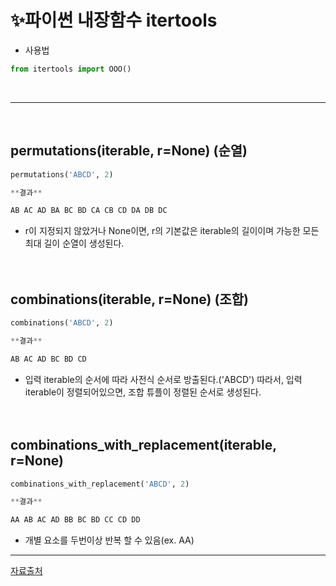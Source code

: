# :sparkles:파이썬 내장함수 itertools
* 사용법
```python
from itertools import OOO()
```
<br>

- - -

<br>

## permutations(iterable, r=None) (순열)

```python
permutations('ABCD', 2)

**결과**

AB AC AD BA BC BD CA CB CD DA DB DC
```
* r이 지정되지 않았거나 None이면, r의 기본값은 iterable의 길이이며 가능한 모든 최대 길이 순열이 생성된다.  
<br><br>

## combinations(iterable, r=None) (조합)
```python
combinations('ABCD', 2)

**결과**

AB AC AD BC BD CD
```
* 입력 iterable의 순서에 따라 사전식 순서로 방출된다.('ABCD') 따라서, 입력 iterable이 정렬되어있으면, 조합 튜플이 정렬된 순서로 생성된다.    
<br><br>
## combinations_with_replacement(iterable, r=None) 
```python
combinations_with_replacement('ABCD', 2)

**결과**

AA AB AC AD BB BC BD CC CD DD
```
* 개별 요소를 두번이상 반복 할 수 있음(ex. AA)

- - -
[자료출처](https://python.flowdas.com/library/itertools.html#itertools.product)
